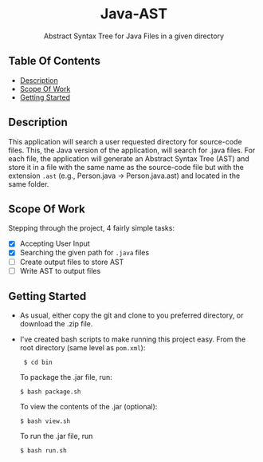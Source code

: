 <h1 align="center">Java-AST</h1>
<p align="center">Abstract Syntax Tree for Java Files in a given directory</p>

## Table Of Contents
  * [Description](#description)
  * [Scope Of Work](#scope-of-work)
  * [Getting Started](#getting-started)

## Description

This application will search a user requested directory for source-code files. This, the Java version of the application, will search for .java files. For each file, the application will generate an Abstract Syntax Tree (AST) and store it in a file with the same name as the source-code file but with the extension `.ast` (e.g., Person.java → Person.java.ast) and located in the same folder. 

## Scope Of Work

Stepping through the project, 4 fairly simple tasks:

- [X] Accepting User Input
- [X] Searching the given path for `.java` files
- [ ] Create output files to store AST
- [ ] Write AST to output files

## Getting Started

- As usual, either copy the git and clone to you preferred directory, or download the .zip file.
- I've created bash scripts to make running this project easy. From the root directory (same level as `pom.xml`):
  
  ````
   $ cd bin
  ````
   To package the .jar file, run:
   ````
   $ bash package.sh
   ````
   To view the contents of the .jar (optional):
   ````
   $ bash view.sh
   ````
   To run the .jar file, run
   ````
   $ bash run.sh
   ````